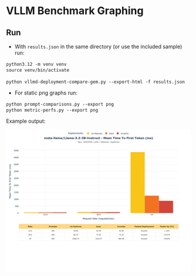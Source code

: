 # VLLM Benchmark Graphing

## Run

- With `results.json` in the same directory (or use the included sample) run:

```commandline
python3.12 -m venv venv
source venv/bin/activate

python vllmd-deployment-compare-gem.py --export-html -f results.json 
```

- For static png graphs run:

```commandline
python prompt-comparisons.py --export png
python metric-perfs.py --export png
```

Example output:

![](./example-output/ttft.png)
